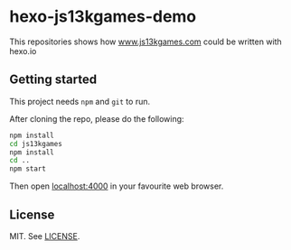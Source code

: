 # hexo-js13kgames-demo

This repositories shows how www.js13kgames.com could be written with hexo.io

## Getting started

This project needs `npm` and `git` to run.

After cloning the repo, please do the following:

```bash
npm install
cd js13kgames
npm install
cd ..
npm start
```

Then open [localhost:4000](http://localhost:4000/) in your favourite
web browser.

## License

MIT. See [LICENSE](./LICENSE).

